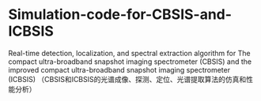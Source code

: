 # Simulation-code-for-CBSIS-and-ICBSIS
Real-time detection, localization, and spectral extraction algorithm for The compact ultra-broadband snapshot imaging spectrometer (CBSIS) and the improved compact ultra-broadband snapshot imaging spectrometer (ICBSIS)
（CBSIS和ICBSIS的光谱成像、探测、定位、光谱提取算法的仿真和性能分析）
